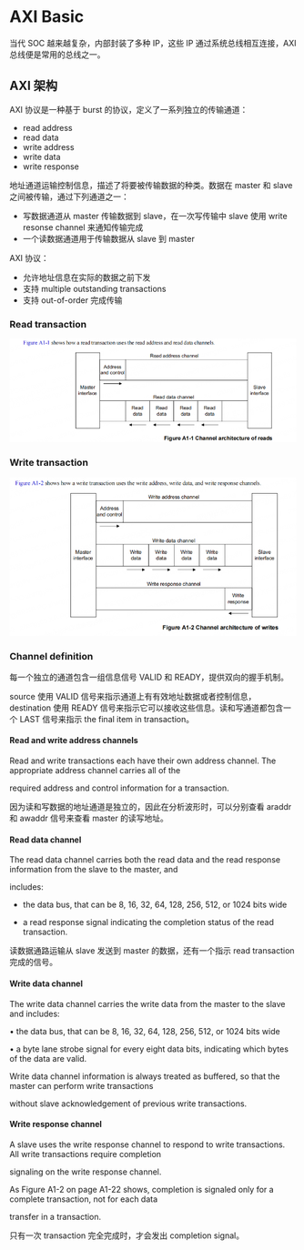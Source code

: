 # AXI Basic

当代 SOC 越来越复杂，内部封装了多种 IP，这些 IP 通过系统总线相互连接，AXI 总线便是常用的总线之一。

## AXI 架构

AXI 协议是一种基于 burst 的协议，定义了一系列独立的传输通道：

- read address
- read data
- write address
- write data
- write response

地址通道运输控制信息，描述了将要被传输数据的种类。数据在 master 和 slave 之间被传输，通过下列通道之一：

- 写数据通道从 master 传输数据到 slave，在一次写传输中 slave 使用 write resonse channel 来通知传输完成
- 一个读数据通道用于传输数据从 slave 到 master

AXI 协议：

- 允许地址信息在实际的数据之前下发
- 支持 multiple outstanding transactions
- 支持 out-of-order 完成传输

### Read transaction

![image-20230919161824901](figures/image-20230919161824901.png)

### Write transaction

![image-20230919161852630](figures/image-20230919161852630.png)

### Channel definition

每一个独立的通道包含一组信息信号 VALID 和 READY，提供双向的握手机制。

source 使用 VALID 信号来指示通道上有有效地址数据或者控制信息，destination 使用 READY 信号来指示它可以接收这些信息。读和写通道都包含一个 LAST 信号来指示 the final item in transaction。

#### Read and write address channels

Read and write transactions each have their own address channel. The appropriate address channel carries all of the 

required address and control information for a transaction.

因为读和写数据的地址通道是独立的，因此在分析波形时，可以分别查看 araddr 和 awaddr 信号来查看 master 的读写地址。

#### **Read data channel**

The read data channel carries both the read data and the read response information from the slave to the master, and 

includes:

- the data bus, that can be 8, 16, 32, 64, 128, 256, 512, or 1024 bits wide

- a read response signal indicating the completion status of the read transaction.

读数据通路运输从 slave 发送到 master 的数据，还有一个指示 read transaction 完成的信号。

#### **Write data channel**

The write data channel carries the write data from the master to the slave and includes:

• the data bus, that can be 8, 16, 32, 64, 128, 256, 512, or 1024 bits wide

• a byte lane strobe signal for every eight data bits, indicating which bytes of the data are valid.

Write data channel information is always treated as buffered, so that the master can perform write transactions 

without slave acknowledgement of previous write transactions.

####  **Write response channel**

A slave uses the write response channel to respond to write transactions. All write transactions require completion 

signaling on the write response channel.

As Figure A1-2 on page A1-22 shows, completion is signaled only for a complete transaction, not for each data 

transfer in a transaction.

只有一次 transaction 完全完成时，才会发出 completion signal。
